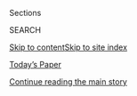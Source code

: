 <div id="app">

<div>

<div class="NYTAppHideMasthead css-1r6wvpq e1suatyy0">

<div class="section css-ui9rw0 e1suatyy2">

<div class="css-eph4ug er09x8g0">

<div class="css-6n7j50">

</div>

<span class="css-1dv1kvn">Sections</span>

<div class="css-10488qs">

<span class="css-1dv1kvn">SEARCH</span>

</div>

[Skip to content](#site-content)[Skip to site
index](#site-index)

</div>

<div class="css-10698na e1huz5gh0">

</div>

</div>

<div id="masthead-bar-one" class="section hasLinks css-15hmgas e1csuq9d3">

<div class="css-uqyvli e1csuq9d0">

</div>

<div class="css-1uqjmks e1csuq9d1">

</div>

<div class="css-9e9ivx">

[](https://myaccount.nytimes3xbfgragh.onion/auth/login?response_type=cookie&client_id=vi)

</div>

<div class="css-1bvtpon e1csuq9d2">

[Today’s Paper](https://www.nytimes3xbfgragh.onion/section/todayspaper)

</div>

</div>

</div>

</div>

<div data-aria-hidden="false">

<div id="site-content" data-role="main">

<div id="top-wrapper" class="css-15p45cc eaca97t0" type="top">

<div id="top-slug" class="css-19x0jxb eaca97t1" hidden="">

Advertisement

</div>

[Continue reading the main
story](#after-top)

<div class="ad top-wrapper" style="text-align:center;height:100%;display:block;min-height:90px">

<div id="top" class="place-ad" data-position="top" data-size-key="top">

</div>

</div>

<div id="after-top">

</div>

</div>

<div id="byline" class="section css-15h4p1b e9abtgs0">

<div class="css-1j21atc e1svk9qx1">

<div class="css-nfcc9b e1svk9qx3">

<div class="css-vl9dhg e1svk9qx5">

<div class="css-1nrhkj6 e1svk9qx6">

# Jon Huang

</div>

## <span></span>

Jon Huang is a graphics editor at The New York Times with a background
in computer science and photojournalism. He designs and builds
interactive presentations.

</div>

</div>

</div>

<div>

<div id="mid1-wrapper" class="css-1mn4oms eaca97t0" type="rank">

<div id="mid1-slug" class="css-1tag3rd eaca97t1">

Advertisement

</div>

[Continue reading the main
story](#after-mid1)

<div id="mid1" class="ad mid1-wrapper" style="text-align:center;height:100%;display:block">

</div>

<div id="after-mid1">

</div>

</div>

</div>

<div class="css-185go5a e1o5byef0">

<div class="css-15cbhtu">

  - [Latest](#stream-panel)
  - <span class="css-6n7j50">Search</span>
    <div class="control">
    <div class="label-container css-1dv1kvn">
    Search
    </div>
    <div class="css-wm4t3d">
    **<span id="clear-search-input" class="css-1dv1kvn">Clear this text
    input</span>
    </div>
    </div>
    <span class="css-1iovbfw"></span>

<div id="stream-panel" class="section css-8msx5b e1jz0cab1">

<div class="css-13mho3u">

1.  
    
    <div class="css-1cp3ece">
    
    <div class="css-1l4spti">
    
    [](/es/2020/05/26/espanol/mundo/100000-victimas-covid-estados-unidos.html)
    
    <div class="css-79elbk">
    
    ![](https://static01.graylady3jvrrxbe.onion/images/2020/05/23/arts/us-obits-social/us-obits-social-thumbWide-v5.jpg?quality=75&auto=webp&disable=upscale)
    
    </div>
    
    ## Una pérdida incalculable
    
    Estados Unidos alcanza en mayo un hito nefasto en el brote de
    coronavirus. Cada nombre representa una de las 100.000 vidas que se
    han perdido. Pero un recuento se queda corto. Estos recuerdos,
    reunidos de obituarios y esquelas de todo el país, nos ayudan a
    estimar lo que se ha perdido.
    
    <div class="css-1nqbnmb ea5icrr0">
    
    By <span class="css-1n7hynb">Dan Barry, Larry Buchanan, Clinton
    Cargill, Annie Daniel, Alain Delaquérière, Lazaro Gamio, Gabriel
    Gianordoli, Richard Harris, Barbara Harvey, John Haskins, Jon Huang,
    Simone Landon, Juliette Love, Grace Maalouf, Alex Matthews, Farah
    Mohamed, Steven Moity, Destinée-Charisse Royal, Matt Ruby
    <span>and</span> Eden Weingart</span>
    
    </div>
    
    <div class="css-185051n">
    
    [Read in
    English](https://www.nytimes3xbfgragh.onion/interactive/2020/05/24/us/us-coronavirus-deaths-100000.html "Read in English")
    
    </div>
    
    </div>
    
    <div class="css-1lc2l26 e1xfvim33">
    
    </div>
    
    </div>

2.  
    
    <div class="css-1cp3ece">
    
    <div class="css-1l4spti">
    
    [](/interactive/2020/05/24/us/us-coronavirus-deaths-100000.html)
    
    <div class="css-79elbk">
    
    ![](https://static01.graylady3jvrrxbe.onion/images/2020/05/23/arts/us-obits-social/us-obits-social-thumbWide-v5.jpg?quality=75&auto=webp&disable=upscale)
    
    </div>
    
    ## Remembering the 100,000 Lives Lost to Coronavirus in America
    
    As the U.S. reached a grim milestone in the outbreak, The New York
    Times gathered names of the dead and memories of their lives from
    obituaries across the country.
    
    <div class="css-1nqbnmb ea5icrr0">
    
    By <span class="css-1n7hynb">Dan Barry, Larry Buchanan, Clinton
    Cargill, Annie Daniel, Alain Delaquérière, Lazaro Gamio, Gabriel
    Gianordoli, Richard Harris, Barbara Harvey, John Haskins, Jon Huang,
    Simone Landon, Juliette Love, Grace Maalouf, Alex Matthews, Farah
    Mohamed, Steven Moity, Destinée-Charisse Royal, Matt Ruby
    <span>and</span> Eden
    Weingart</span>
    
    </div>
    
    </div>
    
    <div class="css-1lc2l26 e1xfvim33">
    
    </div>
    
    </div>

3.  
    
    <div class="css-1cp3ece">
    
    <div class="css-1l4spti">
    
    [](/interactive/2020/03/18/us/trump-coronavirus-statements-timeline.html)
    
    <div class="css-79elbk">
    
    ![](https://static01.graylady3jvrrxbe.onion/images/2020/03/18/us/trump-coronavirus-timeline-promo-1584551994086/trump-coronavirus-timeline-promo-1584551994086-thumbWide-v2.jpg?quality=75&auto=webp&disable=upscale)
    
    </div>
    
    ## The President vs. the Experts: How Trump Played Down the Coronavirus
    
    President Trump for months contradicted experts and administration
    officials, sometimes at the same news conferences, about the
    severity of the outbreak.
    
    <div class="css-1nqbnmb ea5icrr0">
    
    By <span class="css-1n7hynb">Linda Qiu, Bill Marsh <span>and</span>
    Jon
    Huang</span>
    
    </div>
    
    </div>
    
    <div class="css-1lc2l26 e1xfvim33">
    
    </div>
    
    </div>

4.  
    
    <div class="css-1cp3ece">
    
    <div class="css-1l4spti">
    
    [](/interactive/2020/02/27/us/politics/black-church-elections.html)
    
    <div class="css-79elbk">
    
    ![](https://static01.graylady3jvrrxbe.onion/images/2020/02/27/multimedia/sc-black-churches-promo-image/sc-black-churches-promo-image-thumbWide-v3.png?quality=75&auto=webp&disable=upscale)
    
    </div>
    
    ## Is the Church Still the Center of the Black Vote in South Carolina?
    
    Democrats are fighting for the crucial black vote in the South
    Carolina primary tomorrow. Churches have long played the primary
    role in mobilizing black support, but some activists are pushing for
    change.
    
    <div class="css-1nqbnmb ea5icrr0">
    
    By <span class="css-1n7hynb">Larry Buchanan, Astead W. Herndon, Jon
    Huang, Caroline Kim, Emily Rhyne <span>and</span> Nilo
    Tabrizy</span>
    
    </div>
    
    </div>
    
    <div class="css-1lc2l26 e1xfvim33">
    
    </div>
    
    </div>

5.  
    
    <div class="css-1cp3ece">
    
    <div class="css-1l4spti">
    
    [](/interactive/2020/01/23/us/politics/impeachment-senate-chamber-diagram.html)
    
    <div class="css-79elbk">
    
    ![](https://static01.graylady3jvrrxbe.onion/images/2020/01/24/us/senate-trial-chamber-promo-image/senate-trial-chamber-promo-image-thumbWide.jpg?quality=75&auto=webp&disable=upscale)
    
    </div>
    
    ## A 3-D Tour of How the Senate Was Transformed for the Impeachment Trial
    
    An immersive diagram of the storied chamber where President Trump’s
    trial is taking place — including what you won't see in photos.
    
    <div class="css-1nqbnmb ea5icrr0">
    
    By <span class="css-1n7hynb">Anjali Singhvi, Alicia Parlapiano
    <span>and</span> Jon
    Huang</span>
    
    </div>
    
    </div>
    
    <div class="css-1lc2l26 e1xfvim33">
    
    </div>
    
    </div>

6.  
    
    <div class="css-1cp3ece">
    
    <div class="css-1l4spti">
    
    [](/interactive/2019/12/22/us/los-angeles-homeless-black-residents.html)
    
    <div class="css-79elbk">
    
    ![](https://static01.graylady3jvrrxbe.onion/images/2019/12/20/us/los-angeles-homeless-black-residents-promo-1576874956442/los-angeles-homeless-black-residents-promo-1576874956442-thumbWide-v4.jpg?quality=75&auto=webp&disable=upscale)
    
    </div>
    
    ## Black, Homeless and Burdened by L.A.’s Legacy of Racism
    
    Black people are dramatically overrepresented among those living on
    Los Angeles’s streets, where the bright future promised to earlier
    generations has been blunted by the bitter inheritance of racism.
    
    <div class="css-1nqbnmb ea5icrr0">
    
    By <span class="css-1n7hynb">Jugal K. Patel, Tim Arango, Anjali
    Singhvi <span>and</span> Jon
    Huang</span>
    
    </div>
    
    </div>
    
    <div class="css-1lc2l26 e1xfvim33">
    
    </div>
    
    </div>

7.  
    
    <div class="css-1cp3ece">
    
    <div class="css-1l4spti">
    
    [](/interactive/2019/12/02/climate/air-pollution-compare-ar-ul.html)
    
    <div class="css-79elbk">
    
    ![](https://static01.graylady3jvrrxbe.onion/images/2019/11/21/climate/air-pollution-compare-ar-ul-1575342753926/air-pollution-compare-ar-ul-1575342753926-thumbWide.jpg?quality=75&auto=webp&disable=upscale)
    
    </div>
    
    ## See How the World’s Most Polluted Air Compares With Your City’s
    
    From the Bay Area to New Delhi, explore air pollution around the
    world.
    
    <div class="css-1nqbnmb ea5icrr0">
    
    By <span class="css-1n7hynb">Nadja Popovich, Blacki Migliozzi,
    Karthik Patanjali, Anjali Singhvi <span>and</span> Jon
    Huang</span>
    
    </div>
    
    </div>
    
    <div class="css-1lc2l26 e1xfvim33">
    
    </div>
    
    </div>

8.  
    
    <div class="css-1cp3ece">
    
    <div class="css-1l4spti">
    
    [](/interactive/2019/11/14/style/possessed-kara-walker.html)
    
    <div class="css-79elbk">
    
    ![](https://static01.graylady3jvrrxbe.onion/images/2019/11/14/style/prettystill/prettystill-thumbWide.jpg?quality=75&auto=webp&disable=upscale)
    
    </div>
    
    ## A-Rod Didn't Want It, So Marilyn Minter Had to Buy It
    
    The artist and photographer talks about her favorite piece of
    heartbreaking art.
    
    <div class="css-1nqbnmb ea5icrr0">
    
    By <span class="css-1n7hynb">David Colman, Mika Gröndahl, Evan
    Grothjan, Jon Huang, Anita Leclerc, Tracy Ma, Karthik Patanjali, Umi
    Syam <span>and</span> Choire
    Sicha</span>
    
    </div>
    
    </div>
    
    <div class="css-1lc2l26 e1xfvim33">
    
    </div>
    
    </div>

9.  
    
    <div class="css-1cp3ece">
    
    <div class="css-1l4spti">
    
    [](/interactive/2019/07/18/science/apollo-11-moon-earth-photos-ul.html)
    
    <div class="css-79elbk">
    
    ![](https://static01.graylady3jvrrxbe.onion/images/2019/07/18/science/apollo-11-moon-landing-photos-ul-1563466628841/apollo-11-moon-landing-photos-ul-1563466628841-thumbWide.png?quality=75&auto=webp&disable=upscale)
    
    </div>
    
    ## Apollo 11: As They Shot It - Returning Home
    
    Apollo 11’s return to Earth, in the astronauts’ words and photos.
    
    <div class="css-1nqbnmb ea5icrr0">
    
    By <span class="css-1n7hynb">Jonathan Corum, Mika Gröndahl, Evan
    Grothjan, Jon Huang, Lingdong Huang, Yuliya Parshina-Kottas, Karthik
    Patanjali <span>and</span> Graham
    Roberts</span>
    
    </div>
    
    </div>
    
    <div class="css-1lc2l26 e1xfvim33">
    
    </div>
    
    </div>

10. 
    
    <div class="css-1cp3ece">
    
    <div class="css-1l4spti">
    
    [](/interactive/2019/07/18/science/apollo-11-as-they-shot-it-ul.html)
    
    <div class="css-79elbk">
    
    ![](https://static01.graylady3jvrrxbe.onion/images/2019/07/18/science/apollo-11-as-they-shot-it-ul-1563466290702/apollo-11-as-they-shot-it-ul-1563466290702-thumbWide.jpg?quality=75&auto=webp&disable=upscale)
    
    </div>
    
    ## Apollo 11: As They Shot It
    
    From the Earth to the moon, in the astronauts’ words and
    photographs.
    
    <div class="css-1nqbnmb ea5icrr0">
    
    By <span class="css-1n7hynb">Jonathan Corum, Mika Gröndahl, Evan
    Grothjan, Jon Huang, Lingdong Huang, Yuliya Parshina-Kottas, Karthik
    Patanjali <span>and</span> Graham Roberts</span>
    
    </div>
    
    </div>
    
    <div class="css-1lc2l26 e1xfvim33">
    
    </div>
    
    </div>

<div class="css-13mho3u">

<div class="css-1t62hi8">

<div class="css-1stvaey">

Show
More

<div>

<div style="border:0;clip:rect(0 0 0 0);height:1px;margin:-1px;overflow:hidden;white-space:nowrap;padding:0;width:1px;position:absolute" data-role="log" data-aria-live="assertive">

</div>

<div style="border:0;clip:rect(0 0 0 0);height:1px;margin:-1px;overflow:hidden;white-space:nowrap;padding:0;width:1px;position:absolute" data-role="log" data-aria-live="assertive">

</div>

<div style="border:0;clip:rect(0 0 0 0);height:1px;margin:-1px;overflow:hidden;white-space:nowrap;padding:0;width:1px;position:absolute" data-role="log" data-aria-live="polite">

</div>

<div style="border:0;clip:rect(0 0 0 0);height:1px;margin:-1px;overflow:hidden;white-space:nowrap;padding:0;width:1px;position:absolute" data-role="log" data-aria-live="polite">

</div>

</div>

</div>

</div>

</div>

</div>

<div class="css-g6hk37 supplemental">

<div id="mid2-wrapper" class="css-10wkyv7 eaca97t0" type="lede">

<div id="mid2-slug" class="css-1tag3rd eaca97t1">

Advertisement

</div>

[Continue reading the main
story](#after-mid2)

<div id="mid2" class="ad mid2-wrapper" style="text-align:center;height:100%;display:block;min-height:250px">

</div>

<div id="after-mid2">

</div>

</div>

</div>

</div>

</div>

</div>

</div>

</div>

## Site Index

<div>

</div>

## Site Information Navigation

  - [© <span>2020</span> <span>The New York Times
    Company</span>](https://help.nytimes3xbfgragh.onion/hc/en-us/articles/115014792127-Copyright-notice)

<!-- end list -->

  - [NYTCo](https://www.nytco.com/)
  - [Contact
    Us](https://help.nytimes3xbfgragh.onion/hc/en-us/articles/115015385887-Contact-Us)
  - [Work with us](https://www.nytco.com/careers/)
  - [Advertise](https://nytmediakit.com/)
  - [T Brand Studio](http://www.tbrandstudio.com/)
  - [Your Ad
    Choices](https://www.nytimes3xbfgragh.onion/privacy/cookie-policy#how-do-i-manage-trackers)
  - [Privacy](https://www.nytimes3xbfgragh.onion/privacy)
  - [Terms of
    Service](https://help.nytimes3xbfgragh.onion/hc/en-us/articles/115014893428-Terms-of-service)
  - [Terms of
    Sale](https://help.nytimes3xbfgragh.onion/hc/en-us/articles/115014893968-Terms-of-sale)
  - [Site
    Map](https://spiderbites.nytimes3xbfgragh.onion)
  - [Help](https://help.nytimes3xbfgragh.onion/hc/en-us)
  - [Subscriptions](https://www.nytimes3xbfgragh.onion/subscription?campaignId=37WXW)

</div>

</div>
